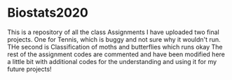 # Biostats2020

This is a repository of all the class Assignments
I have uploaded two final projects. One for Tennis, which is buggy and not sure why it wouldn't run. THe second is Classification of moths and butterflies which runs okay
The rest of the assignment codes are commented and have been modified here a little bit with additional codes for the understanding and using it for my future projects!
